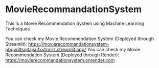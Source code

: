 # MovieRecommandationSystem
This is a Movie Recommendation System using Machine Learning Techniques

You can check my Movie Recommendation System (Deployed through Streamlit): https://movierecommandationsystem-pbqw3tsqitajsufxvtrmrz.streamlit.app/
You can check my Movie Recommendation System (Deployed through Render): https://movierecommandationsystem.onrender.com

